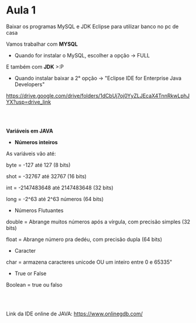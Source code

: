 # Aula 1

Baixar os programas MySQL e JDK Eclipse para utilizar banco no pc de casa

Vamos trabalhar com **MYSQL**

- Quando for instalar o MySQL, escolher a opção -> FULL

E também com **JDK** >:P

- Quando instalar baixar a 2° opção -> "Eclipse IDE for Enterprise Java Developers"

https://drive.google.com/drive/folders/1dCbUj7oj0YyZLJEcaX4TnnRkwLphJYX?usp=drive_link

<br><br>

**Variáveis em JAVA**

- **Números inteiros**

As variáveis vão até:

byte = -127 até 127 (8 bits)

shot = -32767 até 32767 (16 bits)

int = -2147483648 até 2147483648 (32 bits)

long = -2^63 até 2^63 números (64 bits)

- Números Flutuantes

double = Abrange muitos números após a vírgula, com precisão simples (32 bits)

float = Abrange número pra dedéu, com precisão dupla (64 bits)

- Caracter

char = armazena caracteres unicode OU um inteiro entre 0 e 65335"

- True or False

Boolean = true ou falso

<br><br>

Link da IDE online de JAVA: https://www.onlinegdb.com/